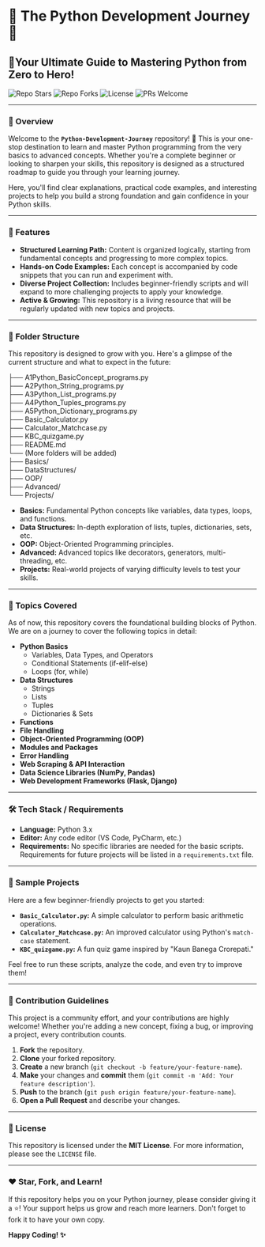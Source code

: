 # 🐍 The Python Development Journey 🚀

## 🎯Your Ultimate Guide to Mastering Python from Zero to Hero!

![Repo Stars](https://img.shields.io/github/stars/RishabhDev3589/Python-Development-Journey?style=for-the-badge&logo=github&label=Stars)
![Repo Forks](https://img.shields.io/github/forks/RishabhDev3589/Python-Development-Journey?style=for-the-badge&logo=github&label=Forks)
![License](https://img.shields.io/github/license/RishabhDev3589/Python-Development-Journey?style=for-the-badge&logo=github&label=License)
![PRs Welcome](https://img.shields.io/badge/PRs-welcome-brightgreen.svg?style=for-the-badge&logo=github)

---

### 📘 Overview

Welcome to the **`Python-Development-Journey`** repository! 👋 This is your one-stop destination to learn and master Python programming from the very basics to advanced concepts. Whether you're a complete beginner or looking to sharpen your skills, this repository is designed as a structured roadmap to guide you through your learning journey.

Here, you'll find clear explanations, practical code examples, and interesting projects to help you build a strong foundation and gain confidence in your Python skills.

---

### 🚀 Features

-   **Structured Learning Path:** Content is organized logically, starting from fundamental concepts and progressing to more complex topics.
-   **Hands-on Code Examples:** Each concept is accompanied by code snippets that you can run and experiment with.
-   **Diverse Project Collection:** Includes beginner-friendly scripts and will expand to more challenging projects to apply your knowledge.
-   **Active & Growing:** This repository is a living resource that will be regularly updated with new topics and projects.

---

### 📂 Folder Structure

This repository is designed to grow with you. Here's a glimpse of the current structure and what to expect in the future:


├── A1Python_BasicConcept_programs.py  
├── A2Python_String_programs.py  
├── A3Python_List_programs.py  
├── A4Python_Tuples_programs.py  
├── A5Python_Dictionary_programs.py  
├── Basic_Calculator.py  
├── Calculator_Matchcase.py  
├── KBC_quizgame.py  
├── README.md  
└── (More folders will be added)  
├── Basics/  
├── DataStructures/  
├── OOP/  
├── Advanced/  
└── Projects/  

-   **Basics:** Fundamental Python concepts like variables, data types, loops, and functions.
-   **Data Structures:** In-depth exploration of lists, tuples, dictionaries, sets, etc.
-   **OOP:** Object-Oriented Programming principles.
-   **Advanced:** Advanced topics like decorators, generators, multi-threading, etc.
-   **Projects:** Real-world projects of varying difficulty levels to test your skills.

---

### 🧠 Topics Covered

As of now, this repository covers the foundational building blocks of Python. We are on a journey to cover the following topics in detail:

-   **Python Basics**
    -   Variables, Data Types, and Operators
    -   Conditional Statements (if-elif-else)
    -   Loops (for, while)
-   **Data Structures**
    -   Strings
    -   Lists
    -   Tuples
    -   Dictionaries & Sets
-   **Functions**
-   **File Handling**
-   **Object-Oriented Programming (OOP)**
-   **Modules and Packages**
-   **Error Handling**
-   **Web Scraping & API Interaction**
-   **Data Science Libraries (NumPy, Pandas)**
-   **Web Development Frameworks (Flask, Django)**

---

### 🛠️ Tech Stack / Requirements

-   **Language:** Python 3.x
-   **Editor:** Any code editor (VS Code, PyCharm, etc.)
-   **Requirements:** No specific libraries are needed for the basic scripts. Requirements for future projects will be listed in a `requirements.txt` file.

---

### 🧪 Sample Projects

Here are a few beginner-friendly projects to get you started:

-   **`Basic_Calculator.py`:** A simple calculator to perform basic arithmetic operations.
-   **`Calculator_Matchcase.py`:** An improved calculator using Python's `match-case` statement.
-   **`KBC_quizgame.py`:** A fun quiz game inspired by "Kaun Banega Crorepati."

Feel free to run these scripts, analyze the code, and even try to improve them!

---

### 🙌 Contribution Guidelines

This project is a community effort, and your contributions are highly welcome! Whether you're adding a new concept, fixing a bug, or improving a project, every contribution counts.

1.  **Fork** the repository.
2.  **Clone** your forked repository.
3.  **Create** a new branch (`git checkout -b feature/your-feature-name`).
4.  **Make** your changes and **commit** them (`git commit -m 'Add: Your feature description'`).
5.  **Push** to the branch (`git push origin feature/your-feature-name`).
6.  **Open a Pull Request** and describe your changes.

---

### 📜 License

This repository is licensed under the **MIT License**. For more information, please see the `LICENSE` file.

---

### ❤️ Star, Fork, and Learn!

If this repository helps you on your Python journey, please consider giving it a ⭐! Your support helps us grow and reach more learners. Don't forget to fork it to have your own copy.

**Happy Coding! ✨**
